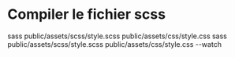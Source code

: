 
# Compiler le fichier scss
sass public/assets/scss/style.scss public/assets/css/style.css
sass public/assets/scss/style.scss public/assets/css/style.css --watch